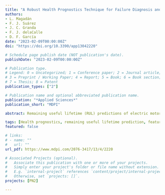 ```yaml
---
title: "A Robust Health Prognostics Technique for Failure Diagnosis and the Remaining Useful Lifetime Predictions of Bearings in Electric Motors"
authors:
- L. Magadán
- F. J. Suárez
- J. C. Granda
- F. J. delaCalle
- D. F. García
date: "2023-02-09T00:00:00Z"
doi: "https://doi.org/10.3390/app13042220"

# Schedule page publish date (NOT publication's date).
publishDate: "2023-02-09T00:00:00Z"

# Publication type.
# Legend: 0 = Uncategorized; 1 = Conference paper; 2 = Journal article;
# 3 = Preprint / Working Paper; 4 = Report; 5 = Book; 6 = Book section;
# 7 = Thesis; 8 = Patent
publication_types: ["2"]

# Publication name and optional abbreviated publication name.
publication: "*Applied Sciences*"
publication_short: "MDPI"

abstract: Remaining useful lifetime (RUL) predictions of electric motors are of vital importance in the maintenance and reduction of repair costs. Thanks to technological advances associated with Industry 4.0, physical models used for prediction and prognostics have been replaced by data-driven models that do not require specialized staff for feature selection, as the model itself learns what features are important. However, these models are usually trained and tested with the same datasets. That makes it difficult to reuse models with different datasets, so they should be retrained with data from the specific motor being analyzed. This paper presents a novel and robust health prognostics technique that predicts the remaining useful lifetime of the bearings of electric motors under different motor conditions (shaft frequency, load, type of bearing) without retraining or fine-tuning the model used. The model integrates the frequency-domain signal analysis and a stacked autoencoder (SAE) with a bidirectional long short-term memory (BiLSTM) neural network. The proposed model is trained with the IMS-bearing dataset and is then tested with IMS, FEMTO, and XJTU-SY datasets without retraining it, providing accurate results in all of them, and proving its robustness with different electric motors and work conditions.

tags: [Health prognostics, remaining useful lifetime prediction, feature fusion, stacked autoencoder, bidirectional long short-term memory]
featured: false

# links:
# - name: ""
#   url: ""
url_pdf: https://www.mdpi.com/2076-3417/13/4/2220

# Associated Projects (optional).
#   Associate this publication with one or more of your projects.
#   Simply enter your project's folder or file name without extension.
#   E.g. `internal-project` references `content/project/internal-project/index.md`.
#   Otherwise, set `projects: []`.
projects: [PN2]

---
```

